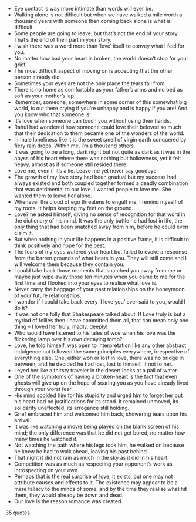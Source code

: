  - Eye contact is way more intimate than words will ever be.
 - Walking alone is not difficult but when we have walked a mile worth a thousand years with someone then coming back alone is what is difficult.
 - Some people are going to leave, but that’s not the end of your story. That’s the end of their part in your story.
 - I wish there was a word more than ‘love’ itself to convey what I feel for you.
 - No matter how bad your heart is broken, the world doesn’t stop for your grief.
 - The most difficult aspect of moving on is accepting that the other person already did.
 - Sometimes your eyes are not the only place the tears fall from.
 - There is no home as comfortable as your father’s arms and no bed as soft as your mother’s lap.
 - Remember, someone, somewhere in some corner of this somewhat big world, is out there crying if you’re unhappy and is happy if you are! And you know who that someone is!
 - It’s love when someone can touch you without using their hands.
 - Rahul had wondered how someone could love their beloved so much that their dedication to them became one of the wonders of the world.
 - I inhale loneliness like it is the sweet smell of virgin earth conquered by fiery rain drops. Within me, I’m a thousand others.
 - It was going to be a long, dark night but not quite as dark as it was in the abyss of his heart where there was nothing but hollowness, yet it felt heavy, almost as if someone still resided there.
 - Love me, even if it’s a lie. Leave me yet never say goodbye.
 - The growth of my love story had been gradual but my success had always existed and both coupled together formed a deadly combination that was detrimental to our love. I wanted people to love me. She wanted them to leave her alone.
 - Whenever the cloud of ego threatens to engulf me, I remind myself of my roots. It helps keeping my feet on the ground.
 - Love? he asked himself, giving no sense of recognition for that word in the dictionary of his mind. It was the only battle he had lost in life, the only thing that had been snatched away from him, before he could even claim it.
 - But when nothing in your life happens in a positive frame, it is difficult to think positively and hope for the best.
 - The tears of my eyes watered your heart but failed to evoke a response from the barren grounds of what beats in you. They will still come and I will welcome them because they contain you.
 - I could take back those moments that snatched you away from me or maybe just wipe away those ten minutes when you came to me for the first time and I looked into your eyes to realise what love is.
 - Never carry the baggage of your past relationships on the honeymoon of your future relationships.
 - I wonder if I could take back every ‘I love you’ ever said to you, would I do it?
 - It was not one folly that Shakespeare talked about. If Love truly is but a myriad of follies then I have committed them all, that can mean only one thing – I loved her truly, madly, deeply!
 - Who would have listened to his tales of woe when his love was the flickering lamp over his own decaying tomb?
 - Love, he told himself, was open to interpretation like any other abstract indulgence but followed the same principles everywhere, irrespective of everything else. One, either won or lost in love, there was no bridge in between, and he decided he had lost, lost to himself, if not to her.
 - I eyed her like a thirsty traveler in the desert looks at a pail of water.
 - One of the symptoms of having a broken-heart is the fact that even ghosts will give up on the hope of scaring you as you have already lived through your worst fear.
 - His mind scolded him for his stupidity and urged him to forget her but his heart had no justifications for its stand. It remained unmoved, its solidarity unaffected, its arrogance still holding.
 - Grief embraced him and welcomed him back, showering tears upon his arrival.
 - It was like watching a movie being played on the blank screen of his mind; the only difference was that he did not get bored, no matter how many times he watched it.
 - Not watching the path where his legs took him, he walked on because he knew he had to walk ahead, leaving his past behind.
 - That night it did not rain as much in the sky as it did in his heart.
 - Competition was as much as respecting your opponent’s work as introspecting on your own.
 - Perhaps that is the real surprise of love; it exists, but one may not attribute causes and effects to it. The existence may appear to be a mere fallacy to the minds of some, and by the time they realise what hit them, they would already be down and dead.
 - Our love is the reason romance was created.

35 quotes
